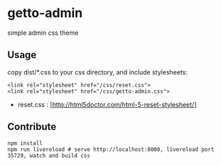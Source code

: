 # getto-admin

simple admin css theme

## Usage

copy dist/*.css to your css directory, and include stylesheets:

```
<link rel="stylesheet" href="/css/reset.css">
<link rel="stylesheet" href="/css/getto-admin.css">
```

* reset.css : [http://html5doctor.com/html-5-reset-stylesheet/]

## Contribute

```
npm install
npm run livereload # serve http://localhost:8000, livereload port 35729, watch and build css
```
